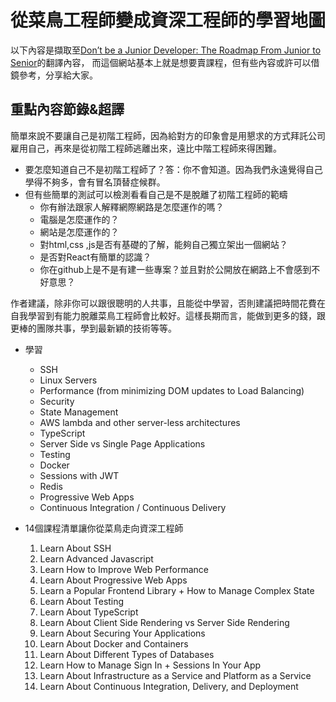 # 從菜鳥工程師變成資深工程師的學習地圖

以下內容是擷取至[Don’t be a Junior Developer: The Roadmap From Junior to Senior](https://zerotomastery.io/blog/dont-be-a-junior-developer-the-roadmap/)的翻譯內容，
而這個網站基本上就是想要賣課程，但有些內容或許可以借鏡參考，分享給大家。

## 重點內容節錄&超譯
簡單來說不要讓自己是初階工程師，因為給對方的印象會是用懇求的方式拜託公司雇用自己，再來是從初階工程師逃離出來，遠比中階工程師來得困難。
* 要怎麼知道自己不是初階工程師了？答：你不會知道。因為我們永遠覺得自己學得不夠多，會有冒名頂替症候群。
* 但有些簡單的測試可以檢測看看自己是不是脫離了初階工程師的範疇
    * 你有辦法跟家人解釋網際網路是怎麼運作的嗎？
    * 電腦是怎麼運作的？
    * 網站是怎麼運作的？
    * 對html,css ,js是否有基礎的了解，能夠自己獨立架出一個網站？
    * 是否對React有簡單的認識？
    * 你在github上是不是有建一些專案？並且對於公開放在網路上不會感到不好意思？

<p>作者建議，除非你可以跟很聰明的人共事，且能從中學習，否則建議把時間花費在自我學習到有能力脫離菜鳥工程師會比較好。這樣長期而言，能做到更多的錢，跟更棒的團隊共事，學到最新穎的技術等等。</p>

* 學習
    * SSH
    * Linux Servers
    * Performance (from minimizing DOM updates to Load Balancing)
    * Security
    * State Management
    * AWS lambda and other server-less architectures
    * TypeScript
    * Server Side vs Single Page Applications
    * Testing
    * Docker
    * Sessions with JWT
    * Redis
    * Progressive Web Apps
    * Continuous Integration / Continuous Delivery

* 14個課程清單讓你從菜鳥走向資深工程師
    1. Learn About SSH
    2. Learn Advanced Javascript
    3. Learn How to Improve Web Performance
    4. Learn About Progressive Web Apps
    5. Learn a Popular Frontend Library + How to Manage Complex State
    6. Learn About Testing
    7. Learn About TypeScript
    8. Learn About Client Side Rendering vs Server Side Rendering
    9. Learn About Securing Your Applications
    10. Learn About Docker and Containers
    11. Learn About Different Types of Databases
    12. Learn How to Manage Sign In + Sessions In Your App
    13. Learn About Infrastructure as a Service and Platform as a Service
    14. Learn About Continuous Integration, Delivery, and Deployment
